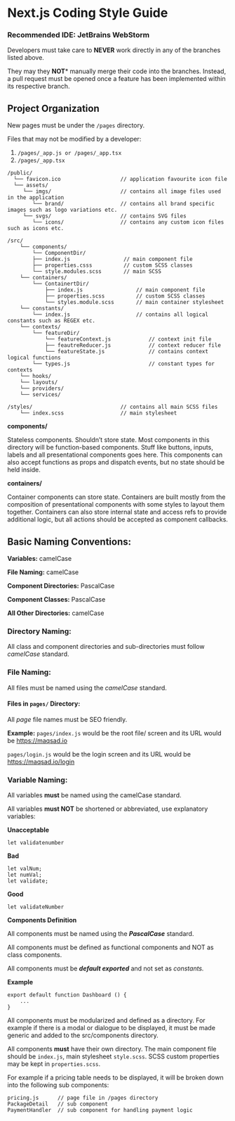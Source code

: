 # Next.js Coding Style Guide

### Recommended IDE: JetBrains WebStorm

Developers must take care to **NEVER** work directly in any of the branches listed above. 

They may they **NOT*** manually merge their code into the branches. Instead, a pull request must be opened once a feature has been implemented within its respective branch.

## Project Organization

New pages must be under the `/pages` directory.

Files that may not be modified by a developer:

1. `/pages/_app.js or /pages/_app.tsx`
2. `/pages/_app.tsx`

```
/public/
  └── favicon.ico                   // application favourite icon file
  └── assets/        
     └── imgs/                      // contains all image files used in the application
        └── brand/                  // contains all brand specific images such as logo variations etc.
     └── svgs/                      // contains SVG files
        └── icons/                  // contains any custom icon files such as icons etc.

/src/
    └── components/        
        └── ComponentDir/
        ├── index.js                 // main component file
        ├── properties.csss          // custom SCSS classes
        └── style.modules.scss       // main SCSS
    └── containers/
        └── ContainertDir/
            ├── index.js                 // main component file
            ├── properties.scss          // custom SCSS classes
            └── styles.module.scss       // main container stylesheet
    └── constants/                       
        └── index.js                     // contains all logical constants such as REGEX etc.
    └── contexts/
        └── featureDir/
            └── featureContext.js            // context init file
            ├── feautreReducer.js            // context reducer file
            └── featureState.js              // contains context logical functions
        └── types.js                         // constant types for contexts
    └── hooks/
    └── layouts/
    └── providers/
    └── services/

/styles/                            // contains all main SCSS files
    └── index.scss                  // main stylesheet
```

**components/**

Stateless components. Shouldn’t store state. Most components in this directory will be function-based components. Stuff like buttons, inputs, labels and all presentational components goes here. This components can also accept functions as props and dispatch events, but no state should be held inside.

**containers/**

Container components can store state. Containers are built mostly from the composition of presentational components with some styles to layout them together. Containers can also store internal state and access refs to provide additional logic, but all actions should be accepted as component callbacks.

## Basic Naming Conventions:

**Variables:** camelCase

**File Naming:** camelCase

**Component Directories:** PascalCase

**Component Classes:** PascalCase

**All Other Directories:** camelCase

### Directory Naming:

All class and component directories and sub-directories must follow *camelCase* standard.

### File Naming:

All files must be named using the *camelCase* standard.

#### Files in `pages/` Directory:

All *page* file names must be SEO friendly.

**Example:**
`pages/index.js` would be the root file/ screen and its URL would be https://maqsad.io

`pages/login.js` would be the login screen and its URL would be https://maqsad.io/login

### Variable Naming:

All variables **must** be named using the camelCase standard.

All variables **must NOT** be shortened or abbreviated, use explanatory variables:

**Unacceptable**

    let validatenumber

**Bad**

    let valNum;
    let numVal;
    let validate;

**Good**

    let validateNumber

**Components Definition**

All components must be named using the ***PascalCase*** standard.

All components must be defined as functional components and NOT as class components.

All components must be ***default exported*** and not set as *constants.*

**Example**

    export default function Dashboard () {
        ...
    }

 All components must be modularized and defined as a directory. For example if there is a modal or dialogue to be displayed, it must be made generic and added to the src/components directory.

 All components **must** have their own directory.  The main component file should be `index.js`, main stylesheet `style.scss`. SCSS custom properties may be kept in `properties.scss`.

 For example if a pricing table needs to be displayed, it will be broken down into the following sub components:

    pricing.js      // page file in /pages directory
    PackageDetail   // sub component
    PaymentHandler  // sub component for handling payment logic